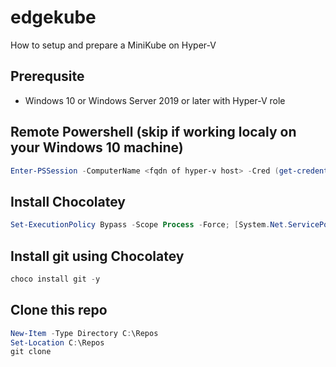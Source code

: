 # edgekube

How to setup and prepare a MiniKube on Hyper-V

## Prerequsite

* Windows 10 or Windows Server 2019 or later with Hyper-V role

## Remote Powershell (skip if working localy on your Windows 10 machine)
```PowerShell
Enter-PSSession -ComputerName <fqdn of hyper-v host> -Cred (get-credential)
```

## Install Chocolatey 
```PowerShell
Set-ExecutionPolicy Bypass -Scope Process -Force; [System.Net.ServicePointManager]::SecurityProtocol = [System.Net.ServicePointManager]::SecurityProtocol -bor 3072; iex ((New-Object System.Net.WebClient).DownloadString('https://community.chocolatey.org/install.ps1'))
```

## Install git using Chocolatey
```PowerShell
choco install git -y
```

## Clone this repo
```PowerShell
New-Item -Type Directory C:\Repos
Set-Location C:\Repos
git clone 
```


